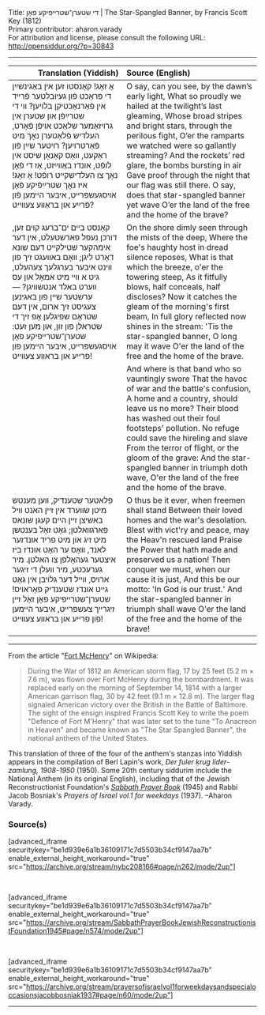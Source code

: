 <html>
<head></head>
<body>
Title: די שטערן־שטרײפיקע פאָן | The Star-Spangled Banner, by Francis Scott Key (1812)<br />
Primary contributor: aharon.varady<br />
For attribution and license, please consult the following URL: <a href="http://opensiddur.org/?p=30843">http://opensiddur.org/?p=30843</a>
<p />
<hr />

<table style="margin-left: auto;margin-right: auto;" class="draggable">
<thead><tr><th id="x" style="text-align: right;">Translation (Yiddish)</th><th style="text-align: left;">Source (English)</th></tr></thead>
<tbody>
<tr><td style="vertical-align:top;" width="46%">
<div class="yiddish"><span lang="yi">
אָ זאָג! קאָנסטו זען אין באַגינשײַן די פּראַכט
פֿון געיוּבלטער פֿרײד אין פֿאַרנאַכטיקן בלױען?
װי די שטרײַפֿן און שטערן אין גרױזאַמער שלאַכט
אױפֿן פֿאָרט, העלדיש פֿלאַטערן נאָך מיט פֿאַרטרױען?
רױטער שײַן פֿון ראַקעט, װאָס קאַנאָן שיסט אין לופֿט,
אונדז באַװײַזט, אַז די פֿאָן נאָך צו העלדישקײט רופֿט!
אָ זאָג! איז נאָך שטרײַפֿיקע פֿאָן אױסגעשפּרײט,
איבער הײמען פֿון פֿרײַע און בראַװע צעװײט?
</span></div></td>
 
<td style="vertical-align:top;">
<div class="english">
O say, can you see, by the dawn’s early light,
What so proudly we hailed at the twilight’s last gleaming, 
Whose broad stripes and bright stars, through the perilous fight,
O’er the ramparts we watched were so gallantly streaming? 
And the rockets’ red glare, the bombs bursting in air 
Gave proof through the night that our flag was still there.
O say, does that star-spangled banner yet wave 
O’er the land of the free and the home of the brave?
</div></td></tr>


<tr><td style="vertical-align:top;">
<div class="yiddish"><span lang="yi">
קאָנסט בײם ים־ברעג קױם זען, דורכן נעפּל פארשטעלט, 
אין דער אימהקער שטילקײט דעם שונא דאָרט ליגן; 
װאָם באװעגט זיך פון װינט איבער בערגלעך צעהעלט, 
גיט א װײ מיט אמאָל און עס װערט באלד אנטשװיגן? — 
ערשטער שײן פון באגינען צעגיסט זיך ארום, 
אין דעם שטראָם שפיגלען אָפּ זיך די שטראלן פון זון, 
און מען זעט: שטערן־שטרײפיקע פאָן אױסגעשפּרײט, 
איבער הײמען פון פרײע און בראװע צעװײט!
</span></div></td>
 
<td style="vertical-align:top;">
<div class="english">
On the shore dimly seen through the mists of the deep,
Where the foe's haughty host in dread silence reposes,
What is that which the breeze, o'er the towering steep,
As it fitfully blows, half conceals, half discloses?
Now it catches the gleam of the morning's first beam,
In full glory reflected now shines in the stream:
'Tis the star-spangled banner, O long may it wave
O'er the land of the free and the home of the brave.
</div></td></tr>


<tr><td style="vertical-align:top;">
<div class="yiddish"><span lang="yi">

</span></div></td>
 
<td style="vertical-align:top;">
<div class="english">
And where is that band who so vauntingly swore
That the havoc of war and the battle's confusion,
A home and a country, should leave us no more?
Their blood has washed out their foul footsteps' pollution.
No refuge could save the hireling and slave
From the terror of flight, or the gloom of the grave:
And the star-spangled banner in triumph doth wave,
O'er the land of the free and the home of the brave.
</div></td></tr>


<tr><td style="vertical-align:top;">
<div class="yiddish"><span lang="yi">
פלאטער שטענדיק, װען מענטש מיטן שװערד אין זײן האנט 
װיל באשיצן זײן הײם קעגן שונאס פארגװאלטן; 
גאָט זאָל בענטשן מיט זיג און מיט פריד אונדזער לאנד, 
װאָס ער האָט אונדז ביז איצטער געהאָלפן צו האלטן. 
מיר גערעכטע, מיר װעלן די זיגער ארױס, 
װײל דער גלױבן אין גאָט גײט אונדז שטענדיק פאָראױס! 
שטערן־שטרײפיקע פאָן זאָל זײן זיגרײך צעשפּרײט, 
איבער הײמען פון פרײע און בראװע צעװײט!
</span></div></td>
 
<td style="vertical-align:top;">
<div class="english">
O thus be it ever, when freemen shall stand
Between their loved homes and the war's desolation.
Blest with vict'ry and peace, may the Heav'n rescued land
Praise the Power that hath made and preserved us a nation!
Then conquer we must, when our cause it is just,
And this be our motto: 'In God is our trust.'
And the star-spangled banner in triumph shall wave
O'er the land of the free and the home of the brave!
</div></td></tr>
</tbody></table>

<hr />

From the article "<a href="https://en.wikipedia.org/wiki/Fort_McHenry">Fort McHenry</a>" on Wikipedia:

<blockquote>During the War of 1812 an American storm flag, 17 by 25 feet (5.2 m × 7.6 m), was flown over Fort McHenry during the bombardment. It was replaced early on the morning of September 14, 1814 with a larger American garrison flag, 30 by 42 feet (9.1 m × 12.8 m). The larger flag signaled American victory over the British in the Battle of Baltimore. The sight of the ensign inspired Francis Scott Key to write the poem "Defence of Fort M'Henry" that was later set to the tune "To Anacreon in Heaven" and became known as "The Star Spangled Banner", the national anthem of the United States.</blockquote>

This translation of three of the four of the anthem's stanzas into Yiddish appears in the compilation of Berl Lapin's work, <em>Der fuler ḳrug lider-zamlung, 1908-1950</em> (1950). Some 20th century siddurim include the National Anthem (in its original English), including that of the Jewish Reconstructionist Foundation's <em><a href="https://opensiddur.org/compilations/siddurim/shabbat-siddur/sabbath-prayer-book-by-mordecai-kaplan-1945/">Sabbath Prayer Book</a></em> (1945) and Rabbi Jacob Bosniak's <em>Prayers of Israel vol.1 for weekdays</em> (1937). –Aharon Varady.

<h3>Source(s)</h3>

[advanced_iframe securitykey="be1d939e6a1b36109171c7d5503b34cf9147aa7b" enable_external_height_workaround="true" src="https://archive.org/stream/nybc208166#page/n262/mode/2up"]

&nbsp;

[advanced_iframe securitykey="be1d939e6a1b36109171c7d5503b34cf9147aa7b" enable_external_height_workaround="true" src="https://archive.org/stream/SabbathPrayerBookJewishReconstructionistFoundation1945#page/n574/mode/2up"]

&nbsp;

[advanced_iframe securitykey="be1d939e6a1b36109171c7d5503b34cf9147aa7b" enable_external_height_workaround="true" src="https://archive.org/stream/prayersofisraelvol1forweekdaysandspecialoccasionsjacobbosniak1937#page/n60/mode/2up"]

<hr />

&nbsp;
</body>
</html>